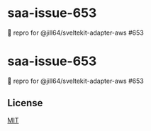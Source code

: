<!----- BEGIN GHOST DOCS HEADER ----->

# saa-issue-653

<!----- BEGIN GHOST DOCS BADGES ----->

<!----- END GHOST DOCS BADGES ----->

🎯 repro for @jill64/sveltekit-adapter-aws #653

<!----- END GHOST DOCS HEADER ----->

# saa-issue-653

🎯 repro for @jill64/sveltekit-adapter-aws #653

<!----- BEGIN GHOST DOCS FOOTER ----->

## License

[MIT](LICENSE)

<!----- END GHOST DOCS FOOTER ----->
